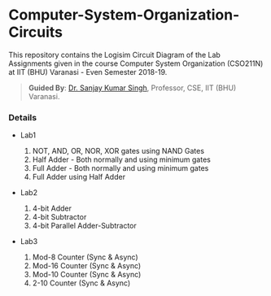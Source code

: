 # Computer-System-Organization-Circuits
This repository contains the Logisim Circuit Diagram of the Lab Assignments given in the course Computer System Organization (CSO211N) at IIT (BHU) Varanasi - Even Semester 2018-19.
> **Guided By**: [Dr. Sanjay Kumar Singh](https://iitbhu.ac.in/dept/cse/people/skscse), Professor, CSE, IIT (BHU) Varanasi.

### Details

* Lab1
  1. NOT, AND, OR, NOR, XOR gates using NAND Gates
  2. Half Adder - Both normally and using minimum gates
  3. Full Adder - Both normally and using minimum gates
  4. Full Adder using Half Adder
  
* Lab2
  1. 4-bit Adder
  2. 4-bit Subtractor
  3. 4-bit Parallel Adder-Subtractor
  
* Lab3
  1. Mod-8 Counter (Sync & Async)
  2. Mod-16 Counter (Sync & Async)
  3. Mod-10 Counter (Sync & Async)
  4. 2-10 Counter (Sync & Async)
